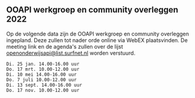 
## OOAPI werkgroep en community overleggen 2022

Op de volgende data zijn de OOAPI werkgroep en community overleggen ingepland. Deze zullen tot nader orde online via WebEX plaatsvinden. De meeting link en de agenda's zullen over de lijst openonderwijsapi@list.surfnet.nl worden verstuurd.

    Di. 25 jan. 14.00-16.00 uur
    Do. 17 mrt. 10.00-12.00 uur
    Di. 10 mei 14.00-16.00 uur
    Do. 7 juli 10.00-12.00 uur
    Di. 13 sept. 14.00-16.00 uur
    Do. 17 nov. 10.00-12.00 uur
